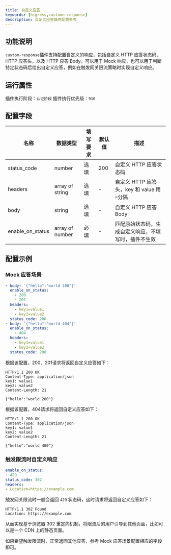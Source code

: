 ```yaml
---
title: 自定义应答
keywords: [higress,customn response]
description: 自定义应答插件配置参考
---
```



## 功能说明
`custom-response`插件支持配置自定义的响应，包括自定义 HTTP 应答状态码、HTTP 应答头，以及 HTTP 应答 Body。可以用于 Mock 响应，也可以用于判断特定状态码后给出自定义应答，例如在触发网关限流策略时实现自定义响应。

## 运行属性

插件执行阶段：`认证阶段`
插件执行优先级：`910`

## 配置字段

| 名称 | 数据类型 | 填写要求 |  默认值 | 描述                              |
| -------- | -------- |------| -------- |---------------------------------|
|  status_code    |  number     | 选填   |   200  | 自定义 HTTP 应答状态码                  |
|  headers     |  array of string      | 选填   |   -  | 自定义 HTTP 应答头，key 和 value 用`=`分隔 |
|  body      |  string    | 选填   |   -   | 自定义 HTTP 应答 Body                |
|  enable_on_status   |  array of number    | 必填   |  -  | 匹配原始状态码，生成自定义响应，不填写时，插件不生效      |

## 配置示例

### Mock 应答场景

```yaml
- body: '{"hello":"world 200"}'
  enable_on_status:
    - 200
    - 201
  headers:
    - key1=value1
    - key2=value2
  status_code: 200
- body: '{"hello":"world 404"}'
  enable_on_status:
    - 404
  headers:
    - key1=value1
    - key2=value2
  status_code: 200

```

根据该配置，200、201请求将返回自定义应答如下：

```text
HTTP/1.1 200 OK
Content-Type: application/json
key1: value1
key2: value2
Content-Length: 21

{"hello":"world 200"}
```
根据该配置，404请求将返回自定义应答如下：

```text
HTTP/1.1 200 OK
Content-Type: application/json
key1: value1
key2: value2
Content-Length: 21

{"hello":"world 400"}
```

### 触发限流时自定义响应

```yaml
enable_on_status: 
- 429
status_code: 302
headers:
- Location=https://example.com
```

触发网关限流时一般会返回 `429` 状态码，这时请求将返回自定义应答如下：

```text
HTTP/1.1 302 Found
Location: https://example.com
```

从而实现基于浏览器 302 重定向机制，将限流后的用户引导到其他页面，比如可以是一个 CDN 上的静态页面。

如果希望触发限流时，正常返回其他应答，参考 Mock 应答场景配置相应的字段即可。
